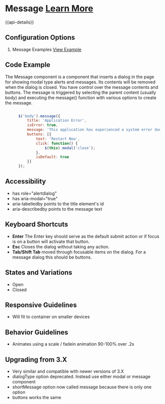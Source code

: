 
# Message  [Learn More](#)

{{api-details}}

## Configuration Options

1. Message Examples [View Example]( ../components/message/example-index)

## Code Example

The Message component is a component that inserts a dialog in the page for showing modal type alerts and messages. Its contents will be removed when the dialog is closed. You have control over the message contents and buttons. The message is triggered by selecting the parent content (usually body) and executing the message() function with various options to create the message.

```javascript

      $('body').message({
          title: 'Application Error',
          isError: true,
          message: 'This application has experienced a system error due. Please restart the application in order to proceed.',
          buttons: [{
              text: 'Restart Now',
              click: function() {
                  $(this).modal('close');
              },
              isDefault: true
          }]
      });


```

## Accessibility

-   has role="alertdialog"
-   has aria-modal="true"
-   aria-labelledby points to the title element's id
-   aria-describedby points to the message text

## Keyboard Shortcuts

-   **Enter** The Enter key should serve as the default submit action or if focus is on a button will activate that button.
-   **Esc** Closes the dialog without taking any action.
-   **Tab/Shift Tab** moved through focusable items on the dialog. For a message dialog this should be buttons.

## States and Variations

-   Open
-   Closed

## Responsive Guidelines

-   Will fit to container on smaller devices

## Behavior Guidelines

-   Animates using a scale / fadein animation 90-100% over .2s

## Upgrading from 3.X

-   Very similar and compatible with newer versions of 3.X
-   dialogType option deprecated. Instead use either modal or message component
-   shortMessage option now called message because there is only one option
-   buttons works the same
